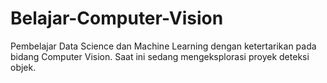 # Belajar-Computer-Vision
 Pembelajar Data Science dan Machine Learning dengan ketertarikan pada bidang Computer Vision. Saat ini sedang mengeksplorasi proyek deteksi objek.
